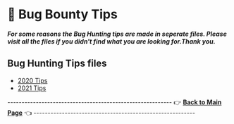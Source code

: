 # 📝 Bug Bounty Tips
***For some reasons the Bug Hunting tips are made in seperate files. Please visit all the files if you didn't find what you are looking for.Thank you.***

## Bug Hunting Tips files
- [2020 Tips](2020-tips.md)
- [2021 Tips](2021-tips.md)





---------------------------------------------------------- 👉 **[Back to Main Page](https://github.com/thevillagehacker/Bug-Hunting)** 👈 ---------------------------------------------------------
